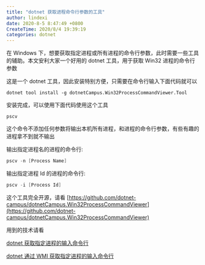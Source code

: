 ```yaml
---
title: "dotnet 获取进程命令行参数的工具"
author: lindexi
date: 2020-8-5 8:47:49 +0800
CreateTime: 2020/8/4 19:39:19
categories: dotnet
---
```


在 Windows 下，想要获取指定进程或所有进程的命令行参数，此时需要一些工具的辅助。本文安利大家一个好用的 dotnet 工具，用于获取 Win32 进程的命令行参数

<!--more-->


<!-- CreateTime:2020/8/4 19:39:19 -->

<!-- 发布 -->

这是一个 dotnet 工具，因此安装特别方便，只需要在命令行输入下面代码就可以

```
dotnet tool install -g dotnetCampus.Win32ProcessCommandViewer.Tool
```

安装完成，可以使用下面代码使用这个工具

```
pscv
```

这个命令不添加任何参数将输出本机所有进程，和进程的命令行参数，有些有趣的进程拿不到就不输出

输出指定进程名的进程的命令行:

```csharp
pscv -n [Process Name]
```

输出指定进程 Id 的进程的命令行:

```csharp
pscv -i [Process Id]
```

这个工具完全开源，请看 [https://github.com/dotnet-campus/dotnetCampus.Win32ProcessCommandViewer](https://github.com/dotnet-campus/dotnetCampus.Win32ProcessCommandViewer)

用到的技术请看

[dotnet 获取指定进程的输入命令行](https://blog.lindexi.com/post/dotnet-%E8%8E%B7%E5%8F%96%E6%8C%87%E5%AE%9A%E8%BF%9B%E7%A8%8B%E7%9A%84%E8%BE%93%E5%85%A5%E5%91%BD%E4%BB%A4%E8%A1%8C.html)

[dotnet 通过 WMI 获取指定进程的输入命令行](https://blog.lindexi.com/post/dotnet-%E9%80%9A%E8%BF%87-WMI-%E8%8E%B7%E5%8F%96%E6%8C%87%E5%AE%9A%E8%BF%9B%E7%A8%8B%E7%9A%84%E8%BE%93%E5%85%A5%E5%91%BD%E4%BB%A4%E8%A1%8C.html)

